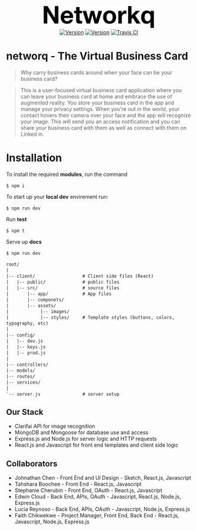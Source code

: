 <p align="center">
  <a href="http://docs.fitii.fit"><img src="https://github.com/Make-Squad/networq-v1/blob/master/docs/assets/images/Networkq.png?raw=true" width="300" alt="Fitii"></a>
  <br>
  <a href="#"><img src="https://img.shields.io/badge/version-v1.0.0-blue.svg" alt="Version"></a>
  <a href="#"><img src="https://img.shields.io/badge/build-passing-brightgreen.svg" alt="Version"></a>
  <a href="#"><img src="https://travis-ci.org/johnathanachen/Fitii.svg?branch=master" alt="Travis CI"></a>
</p>

# networq - The Virtual Business Card

> Why carry business cards around when your face can be your business card?

> This is a user-focused virtual business card application where you can leave your business card at home and embrace the use of augmented reality. You store your business card in the app and manage your privacy settings. When you're out in the world, your contact hovers their camera over your face and the app will recognize your image. This will send you an access notification and you can share your business card with them as well as connect with them on Linked in.  

# Installation

To install the required **modules**, run the command

```
$ npm i
```

To start up your **local dev** envirement run:

```
$ npm run dev
```

Run **test**

```
$ npm t
```

Serve up **docs**

```
$ npm run dev
```

```
root/
|
|-- client/                  # Client side files (React)
|   |-- public/              # public files   
|   |-- src/                 # source files
|       |-- app/             # App files
|       |-- componets/
|       |-- assets/
|            |-- images/
|            |-- styles/     # Template styles (buttons, colors, typography, etc)
|   
|-- config/                  
|   |-- dev.js               
|   |-- keys.js              
|   |-- prod.js              
|
|-- controllers/       
|-- models/ 
|-- routes/ 
|-- services/ 
|
`-- server.js                # server setup
```

## Our Stack
- Clarifai API for image recognition
- MongoDB and Mongoose for database use and access
- Express.js and Node.js for server logic and HTTP requests
- React.js and Javascript for front end templates and client side logic

## Collaborators
- Johnathan Chen - Front End and UI Design - Sketch, React.js, Javascript
- Tahshara Boochee - Front End - React.js, Javascript
- Stephanie Cherubin - Front End, OAuth - React.js, Javascript
- Edwin Cloud - Back End, APIs, OAuth - Javascript, React.js, Node.js, Express.js
- Lucia Reynoso - Back End, APIs, OAuth - Javascript, Node.js, Express.js
- Faith Chikwekwe - Project Manager, Front End, Back End - React.js, Javascript, Node.js, Express.js
